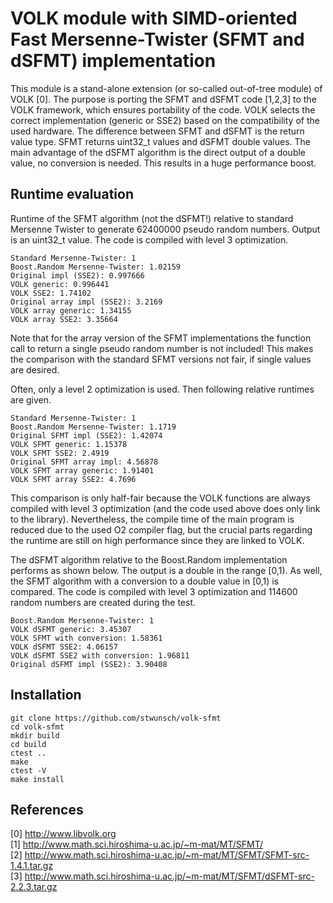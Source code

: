 VOLK module with SIMD-oriented Fast Mersenne-Twister (SFMT and dSFMT) implementation  
====================================================================================

This module is a stand-alone extension (or so-called out-of-tree module) of VOLK [0]. The purpose is porting the SFMT and dSFMT code [1,2,3] to the VOLK framework, which ensures portability of the code. VOLK selects the correct implementation (generic or SSE2) based on the compatibility of the used hardware. The difference between SFMT and dSFMT is the return value type. SFMT returns uint32_t values and dSFMT double values. The main advantage of the dSFMT algorithm is the direct output of a double value, no conversion is needed. This results in a huge performance boost.

Runtime  evaluation
-------------------

Runtime of the SFMT algorithm (not the dSFMT!) relative to standard Mersenne Twister to generate 62400000 pseudo random numbers. Output is an uint32_t value. The code is compiled with level 3 optimization.

    Standard Mersenne-Twister: 1  
    Boost.Random Mersenne-Twister: 1.02159  
    Original impl (SSE2): 0.997666  
    VOLK generic: 0.996441  
    VOLK SSE2: 1.74102  
    Original array impl (SSE2): 3.2169  
    VOLK array generic: 1.34155  
    VOLK array SSE2: 3.35664  

Note that for the array version of the SFMT implementations the function call to return a single pseudo random number is not included! This makes the comparison with the standard SFMT versions not fair, if single values are desired.

Often, only a level 2 optimization is used. Then following relative runtimes are given.

    Standard Mersenne-Twister: 1  
    Boost.Random Mersenne-Twister: 1.1719  
    Original SFMT impl (SSE2): 1.42074  
    VOLK SFMT generic: 1.15378  
    VOLK SFMT SSE2: 2.4919  
    Original SFMT array impl: 4.56878  
    VOLK SFMT array generic: 1.91401  
    VOLK SFMT array SSE2: 4.7696  

This comparison is only half-fair because the VOLK functions are always compiled with level 3 optimization (and the code used above does only link to the library). Nevertheless, the compile time of the main program is reduced due to the used O2 compiler flag, but the crucial parts regarding the runtime are still on high performance since they are linked to VOLK.

The dSFMT algorithm relative to the Boost.Random implementation performs as shown below. The output is a double in the range [0,1). As well, the SFMT algorithm with a conversion to a double value in [0,1) is compared. The code is compiled with level 3 optimization and 114600 random numbers are created during the test.

    Boost.Random Mersenne-Twister: 1  
    VOLK dSFMT generic: 3.45307
    VOLK SFMT with conversion: 1.58361
    VOLK dSFMT SSE2: 4.06157
    VOLK dSFMT SSE2 with conversion: 1.96811
    Original dSFMT impl (SSE2): 3.90408

Installation  
------------

    git clone https://github.com/stwunsch/volk-sfmt  
    cd volk-sfmt  
    mkdir build  
    cd build  
    ctest ..  
    make  
    ctest -V  
    make install  

References  
---------

[0] http://www.libvolk.org  
[1] http://www.math.sci.hiroshima-u.ac.jp/~m-mat/MT/SFMT/  
[2] http://www.math.sci.hiroshima-u.ac.jp/~m-mat/MT/SFMT/SFMT-src-1.4.1.tar.gz  
[3] http://www.math.sci.hiroshima-u.ac.jp/~m-mat/MT/SFMT/dSFMT-src-2.2.3.tar.gz
